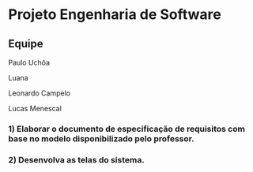 # Projeto Engenharia de Software

## Equipe

Paulo Uchôa 

Luana

Leonardo Campelo

Lucas Menescal 

### 1) Elaborar o documento de especificação de requisitos com base no modelo disponibilizado pelo professor.


### 2) Desenvolva as telas do sistema.

